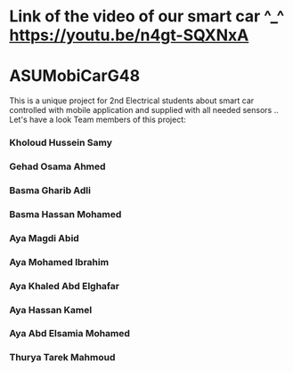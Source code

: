 # Link of the video of our smart car ^_^  https://youtu.be/n4gt-SQXNxA

# ASUMobiCarG48
This is a unique project for 2nd Electrical students about smart car controlled with mobile application and supplied with all needed sensors .. Let's have a look
Team members of this project: 

### Kholoud Hussein Samy
### Gehad Osama Ahmed
### Basma Gharib Adli
### Basma Hassan Mohamed
### Aya Magdi Abid
### Aya Mohamed Ibrahim
### Aya Khaled Abd Elghafar
### Aya Hassan Kamel
### Aya Abd Elsamia Mohamed
### Thurya Tarek Mahmoud

